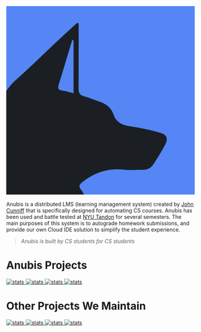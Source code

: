 <div align="center">
  <a href="https://github.com/AnubisLMS">
    <img alt="AnubisLMS" src="https://raw.githubusercontent.com/AnubisLMS/.github/main/logo512.png" width="height=512" />
  </a>
</div>

Anubis is a distributed LMS (learning management system) created by [John Cunniff](https://github.com/wabscale) that 
is specifically designed for automating CS courses. Anubis has been used and battle tested at [NYU Tandon](https://engineering.nyu.edu/)
for several semesters. The main purposes of this system is to autograde homework submissions, and provide our own Cloud IDE solution to 
simplify the student experience.

> _Anubis is built by CS students for CS students_

# Anubis Projects

<a href="https://github.com/AnubisLMS/Anubis">
  <img src="https://github-readme-stats.vercel.app/api/pin/?username=AnubisLMS&repo=Anubis&theme=dark" alt="stats" />
</a>

<a href="https://github.com/AnubisLMS/IDE">
  <img src="https://github-readme-stats.vercel.app/api/pin/?username=AnubisLMS&repo=IDE&theme=dark" alt="stats" />
</a>

<a href="https://github.com/AnubisLMS/MarketingWebsite">
  <img src="https://github-readme-stats.vercel.app/api/pin/?username=AnubisLMS&repo=MarketingWebsite&theme=dark" alt="stats" />
</a>

<a href="https://github.com/AnubisLMS/CLI">
  <img src="https://github-readme-stats.vercel.app/api/pin/?username=AnubisLMS&repo=CLI&theme=dark" alt="stats" />
</a>

# Other Projects We Maintain

<a href="https://github.com/AnubisLMS/xv6">
  <img src="https://github-readme-stats.vercel.app/api/pin/?username=AnubisLMS&repo=xv6&theme=dark" alt="stats" />
</a>

<a href="https://github.com/AnubisLMS/Mayat">
  <img src="https://github-readme-stats.vercel.app/api/pin/?username=AnubisLMS&repo=Mayat&theme=dark" alt="stats" />
</a>

<a href="https://github.com/AnubisLMS/PasteDetector">
  <img src="https://github-readme-stats.vercel.app/api/pin/?username=AnubisLMS&repo=PasteDetector&theme=dark" alt="stats" />
</a>

<a href="https://github.com/AnubisLMS/InterviewProject">
  <img src="https://github-readme-stats.vercel.app/api/pin/?username=AnubisLMS&repo=InterviewProject&theme=dark" alt="stats" />
</a>

